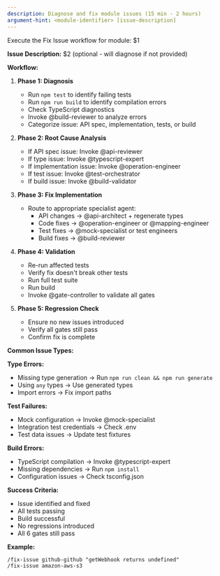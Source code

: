 ```yaml
---
description: Diagnose and fix module issues (15 min - 2 hours)
argument-hint: <module-identifier> [issue-description]
---
```


Execute the Fix Issue workflow for module: $1

**Issue Description:** $2 (optional - will diagnose if not provided)

**Workflow:**

1. **Phase 1: Diagnosis**
   - Run `npm test` to identify failing tests
   - Run `npm run build` to identify compilation errors
   - Check TypeScript diagnostics
   - Invoke @build-reviewer to analyze errors
   - Categorize issue: API spec, implementation, tests, or build

2. **Phase 2: Root Cause Analysis**
   - If API spec issue: Invoke @api-reviewer
   - If type issue: Invoke @typescript-expert
   - If implementation issue: Invoke @operation-engineer
   - If test issue: Invoke @test-orchestrator
   - If build issue: Invoke @build-validator

3. **Phase 3: Fix Implementation**
   - Route to appropriate specialist agent:
     - API changes → @api-architect + regenerate types
     - Code fixes → @operation-engineer or @mapping-engineer
     - Test fixes → @mock-specialist or test engineers
     - Build fixes → @build-reviewer

4. **Phase 4: Validation**
   - Re-run affected tests
   - Verify fix doesn't break other tests
   - Run full test suite
   - Run build
   - Invoke @gate-controller to validate all gates

5. **Phase 5: Regression Check**
   - Ensure no new issues introduced
   - Verify all gates still pass
   - Confirm fix is complete

**Common Issue Types:**

**Type Errors:**
- Missing type generation → Run `npm run clean && npm run generate`
- Using `any` types → Use generated types
- Import errors → Fix import paths

**Test Failures:**
- Mock configuration → Invoke @mock-specialist
- Integration test credentials → Check .env
- Test data issues → Update test fixtures

**Build Errors:**
- TypeScript compilation → Invoke @typescript-expert
- Missing dependencies → Run `npm install`
- Configuration issues → Check tsconfig.json

**Success Criteria:**
- Issue identified and fixed
- All tests passing
- Build successful
- No regressions introduced
- All 6 gates still pass

**Example:**
```
/fix-issue github-github "getWebhook returns undefined"
/fix-issue amazon-aws-s3
```
